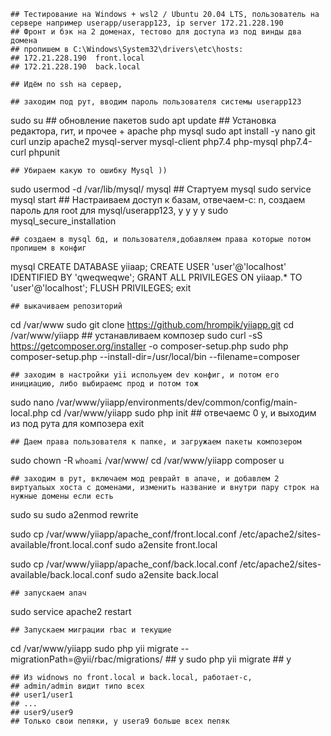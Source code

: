 	## Тестирование на Windows + wsl2 / Ubuntu 20.04 LTS, пользователь на сервере например userapp/userapp123, ip server 172.21.228.190
	## Фронт и бэк на 2 доменах, тестово для доступа из под винды два домена
	## пропишем в C:\Windows\System32\drivers\etc\hosts:
	## 172.21.228.190  front.local
	## 172.21.228.190  back.local

	## Идём по ssh на сервер,

	## заходим под рут, вводим пароль пользователя системы userapp123
sudo su 
	## обновление пакетов
sudo apt update 
	## Установка редактора, гит, и прочее + apache php mysql
sudo apt install -y nano git curl unzip apache2 mysql-server mysql-client php7.4 php-mysql php7.4-curl phpunit

	## Убираем какую то ошибку Mysql ))
sudo usermod -d /var/lib/mysql/ mysql
	## Стартуем mysql
sudo service mysql start
	## Настраиваем доступ к базам, отвечаем-с: n, создаем пароль для root для mysql/userapp123, y y y y 
sudo mysql_secure_installation


	## cоздаем в mysql бд, и пользователя,добавляем права которые потом пропишем в конфиг
mysql
CREATE DATABASE yiiaap;
CREATE USER 'user'@'localhost' IDENTIFIED BY 'qweqweqwe'; 
GRANT ALL PRIVILEGES ON yiiaap.* TO 'user'@'localhost';
FLUSH PRIVILEGES;
exit

	## выкачиваем репозиторий
cd /var/www
sudo git clone https://github.com/hrompik/yiiapp.git
cd /var/www/yiiapp
	## устанавливаем композер
sudo curl -sS https://getcomposer.org/installer -o composer-setup.php
sudo php composer-setup.php --install-dir=/usr/local/bin --filename=composer

	## заходим в настройки yii испольуем dev конфиг, и потом его инициацию, либо выбираемс прод и потом тож
sudo nano /var/www/yiiapp/environments/dev/common/config/main-local.php
cd /var/www/yiiapp
sudo php init
	## отвечаемс 0 y, и выходим из под рута для композера
exit

	## Даем права пользователя к папке, и загружаем пакеты композером
sudo chown -R `whoami` /var/www/
cd /var/www/yiiapp
composer u

	## заходим в рут, включаем мод реврайт в апаче, и добавлем 2 виртуальых хоста с доменами, изменить название и внутри пару строк на нужные домены если есть
sudo su
sudo a2enmod rewrite

sudo cp /var/www/yiiapp/apache_conf/front.local.conf /etc/apache2/sites-available/front.local.conf
sudo a2ensite front.local

sudo cp /var/www/yiiapp/apache_conf/back.local.conf /etc/apache2/sites-available/back.local.conf
sudo a2ensite back.local

	## запускаем апач
sudo service apache2 restart

	## Запускаем миграции rbac и текущие
cd /var/www/yiiapp
sudo php yii migrate --migrationPath=@yii/rbac/migrations/
	## y
sudo php yii migrate
	## y

	## Из widnows по front.local и back.local, работает-с, 
	## admin/admin видит типо всех
	## user1/user1
	## ...
	## user9/user9
	## Только свои пепяки, у usera9 больше всех пепяк
